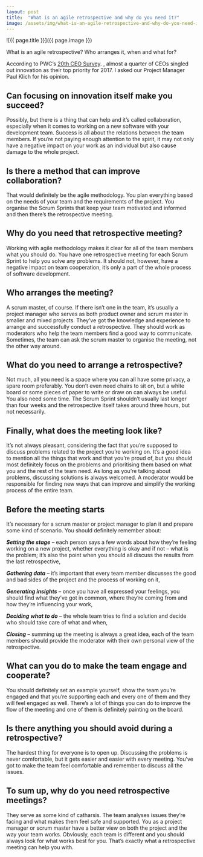 ```yaml
---
layout: post
title:  "What is an agile retrospective and why do you need it?"
image: /assets/img/what-is-an-agile-retrospective-and-why-do-you-need-it.jpg
---
```


![{{ page.title }}]({{ page.image }})


What is an agile retrospective? Who arranges it, when and what for?

According to PWC’s [20th CEO Survey](https://www.pwc.com/gx/en/issues/technology/emea-cloud-business-survey.html). , almost a quarter of CEOs singled out innovation as their top priority for 2017. I asked our Project Manager Paul Klich for his opinion.

## Can focusing on innovation itself make you succeed?

Possibly, but there is a thing that can help and it’s called collaboration, especially when it comes to working on a new software with your development team. Success is all about the relations between the team members. If you’re not paying enough attention to the spirit, it may not only have a negative impact on your work as an individual but also cause damage to the whole project.

## Is there a method that can improve collaboration?

That would definitely be the agile methodology. You plan everything based on the needs of your team and the requirements of the project. You organise the Scrum Sprints that keep your team motivated and informed and then there’s the retrospective meeting.

## Why do you need that retrospective meeting?

Working with agile methodology makes it clear for all of the team members what you should do. You have one retrospective meeting for each Scrum Sprint to help you solve any problems. It should not, however, have a negative impact on team cooperation, it’s only a part of the whole process of software development.

## Who arranges the meeting?

A scrum master, of course. If there isn’t one in the team, it’s usually a project manager who serves as both product owner and scrum master in smaller and mixed projects. They’ve got the knowledge and experience to arrange and successfully conduct a retrospective. They should work as moderators who help the team members find a good way to communicate. Sometimes, the team can ask the scrum master to organise the meeting, not the other way around.

## What do you need to arrange a retrospective?

Not much, all you need is a space where you can all have some privacy, a spare room preferably. You don’t even need chairs to sit on, but a white board or some pieces of paper to write or draw on can always be useful. You also need some time. The Scrum Sprint shouldn’t usually last longer than four weeks and the retrospective itself takes around three hours, but not necessarily.

## Finally, what does the meeting look like?

It’s not always pleasant, considering the fact that you’re supposed to discuss problems related to the project you’re working on. It’s a good idea to mention all the things that work and that you’re proud of, but you should most definitely focus on the problems and prioritising them based on what you and the rest of the team need. As long as you’re talking about problems, discussing solutions is always welcomed. A moderator would be responsible for finding new ways that can improve and simplify the working process of the entire team.

## Before the meeting starts

It’s necessary for a scrum master or project manager to plan it and prepare some kind of scenario. You should definitely remember about:

***Setting the stage*** – each person says a few words about how they’re feeling working on a new project, whether everything is okay and if not – what is the problem; it’s also the point when you should all discuss the results from the last retrospective,

***Gathering data*** – it’s important that every team member discusses the good and bad sides of the project and the process of working on it,

***Generating insights*** – once you have all expressed your feelings, you should find what they’ve got in common, where they’re coming from and how they’re influencing your work,

***Deciding what to do*** – the whole team tries to find a solution and decide who should take care of what and when,

***Closing*** – summing up the meeting is always a great idea, each of the team members should provide the moderator with their own personal view of the retrospective.

## What can you do to make the team engage and cooperate?
You should definitely set an example yourself, show the team you’re engaged and that you’re supporting each and every one of them and they will feel engaged as well. There’s a lot of things you can do to improve the flow of the meeting and one of them is definitely painting on the board.

## Is there anything you should avoid during a retrospective?
The hardest thing for everyone is to open up. Discussing the problems is never comfortable, but it gets easier and easier with every meeting. You’ve got to make the team feel comfortable and remember to discuss all the issues.

## To sum up, why do you need retrospective meetings?
They serve as some kind of catharsis. The team analyses issues they’re facing and what makes them feel safe and supported. You as a project manager or scrum master have a better view on both the project and the way your team works. Obviously, each team is different and you should always look for what works best for you. That’s exactly what a retrospective meeting can help you with.

